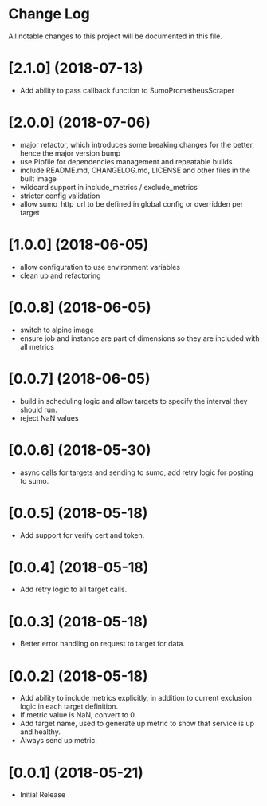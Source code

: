 # Change Log

All notable changes to this project will be documented in this file. 

# [2.1.0] (2018-07-13)

  * Add ability to pass callback function to SumoPrometheusScraper

# [2.0.0] (2018-07-06)

  * major refactor, which introduces some breaking changes for the better, hence the major version bump
  * use Pipfile for dependencies management and repeatable builds
  * include README.md, CHANGELOG.md, LICENSE and other files in the built image
  * wildcard support in include_metrics / exclude_metrics
  * stricter config validation
  * allow sumo_http_url to be defined in global config or overridden per target

# [1.0.0] (2018-06-05)

  * allow configuration to use environment variables
  * clean up and refactoring

# [0.0.8] (2018-06-05)

  * switch to alpine image
  * ensure job and instance are part of dimensions so they are included with all metrics

# [0.0.7] (2018-06-05)

  * build in scheduling logic and allow targets to specify the interval they should run.
  * reject NaN values

# [0.0.6] (2018-05-30)

  * async calls for targets and sending to sumo, add retry logic for posting to sumo.

# [0.0.5] (2018-05-18)

  * Add support for verify cert and token.

# [0.0.4] (2018-05-18)

  * Add retry logic to all target calls.

# [0.0.3] (2018-05-18)

  * Better error handling on request to target for data.

# [0.0.2] (2018-05-18)

  * Add ability to include metrics explicitly, in addition to current exclusion logic in each target definition.  
  * If metric value is NaN, convert to 0.
  * Add target name, used to generate up metric to show that service is up and healthy.
  * Always send up metric.

# [0.0.1] (2018-05-21)

  * Initial Release